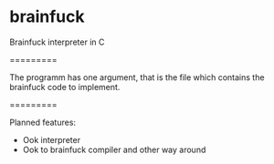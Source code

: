 brainfuck
=========

Brainfuck interpreter in C

=========

The programm has one argument, that is the file which contains the brainfuck code to implement.

=========

Planned features:

 - Ook interpreter
 - Ook to brainfuck compiler and other way around
